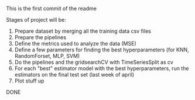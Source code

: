 This is the first commit of the readme


Stages of project will be:
1. Prepare dataset by merging all the training data csv files
2. Prepare the pipelines
3. Define the metrics used to analyze the data (MSE)
4. Define a few parameters for finding the best hyperparameters (for KNN, RandomForset, MLP, SVM)
5. Do the pipelines and the gridsearchCV with TimeSeriesSplit as cv
6. For each "best" estimator model with the best hyperparameters, run the estimators on the final test set (last week of april)
7. Plot stuff up

DONE